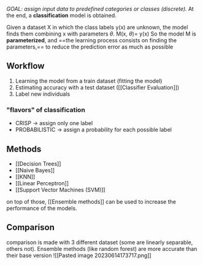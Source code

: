 _GOAL: assign input data to predefined categories or classes (discrete)._
At the end, a **classification** model is obtained. 

Given a dataset X in which the class labels y(x) are unknown, the model finds them combining x with parameters $\theta$.
M(x, $\theta$)= y(x)
So the model M is **parameterized**, and ==the learning process consists on finding the parameters,== to reduce the prediction error as much as possible

## Workflow
1. Learning the model from a train dataset (fitting the model)
2. Estimating accuracy with a test dataset ([[Classifier Evaluation]])
3. Label new individuals 

### "flavors" of classification
- CRISP -> assign only one label 
- PROBABILISTIC -> assign a probability for each possible label

## Methods
- [[Decision Trees]]
- [[Naive Bayes]]
- [[KNN]]
- [[Linear Perceptron]]
- [[Support Vector Machines (SVM)]]

on top of those, [[Ensemble methods]] can be used to increase the performance of the models.

## Comparison
comparison is made with 3 different dataset (some are linearly separable, others not). Ensemble methods (like random forest) are more accurate than their base version
![[Pasted image 20230614173717.png]]